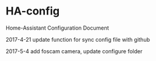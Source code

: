 # HA-config
Home-Assistant Configuration Document

2017-4-21 update function for sync config file with github

2017-5-4 add foscam camera, update configure folder
